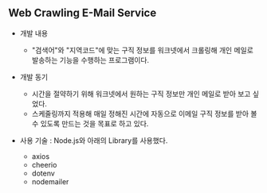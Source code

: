 ## Web Crawling E-Mail Service

+ 개발 내용
  + "검색어"와 "지역코드"에 맞는 구직 정보를 워크넷에서 크롤링해 개인 메일로 발송하는 기능을 수행하는 프로그램이다.

+ 개발 동기
  + 시간을 절약하기 위해 워크넷에서 원하는 구직 정보만 개인 메일로 받아 보고 싶었다.
  + 스케줄링까지 적용해 매일 정해진 시간에 자동으로 이메일 구직 정보를 받아 볼 수 있도록 만드는 것을 목표로 하고 있다.

+ 사용 기술 : Node.js와 아래의 Library를 사용했다.
  + axios
  + cheerio
  + dotenv
  + nodemailer
